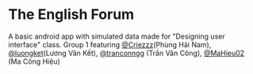 # The English Forum
A basic android app with simulated data made for "Designing user interface" class.
Group 1 featuring [@Criezzz](https://github.com/Criezzz)(Phùng Hải Nam), [@luongket](https://github.com/luongket)(Lương Văn Kết), [@tranconngg](https://github.com/tranconngg) (Trần Văn Công), [@MaHieu02](https://github.com/MaHieu02) (Ma Công Hiệu) 
